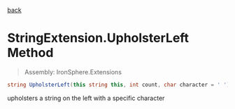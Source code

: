 ﻿

[back](/IronSphere.Extensions/types/StringExtension)

# StringExtension.UpholsterLeft Method

> Assembly: IronSphere.Extensions

```csharp
string UpholsterLeft(this string this, int count, char character = ' ')
```

upholsters a string on the left with a specific character

 